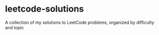 # leetcode-solutions
A collection of my solutions to LeetCode problems, organized by difficulty and topic

